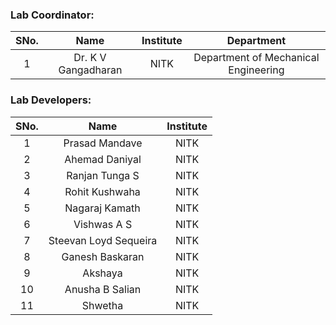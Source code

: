 <!-- Remove all lines above this line before making changes to the file -->

### Lab Coordinator:

| SNo. |        Name         | Institute |              Department              |
| :--: | :-----------------: | :-------: | :----------------------------------: |
|  1   | Dr. K V Gangadharan |   NITK    | Department of Mechanical Engineering |

### Lab Developers:

| SNo. |         Name          | Institute |
| :--: | :-------------------: | :-------: |
|  1   |    Prasad Mandave     |   NITK    |
|  2   |    Ahemad Daniyal     |   NITK    |
|  3   |    Ranjan Tunga S     |   NITK    |
|  4   |    Rohit Kushwaha     |   NITK    |
|  5   |    Nagaraj Kamath     |   NITK    |
|  6   |      Vishwas A S      |   NITK    |
|  7   | Steevan Loyd Sequeira |   NITK    |
|  8   |    Ganesh Baskaran    |   NITK    |
|  9   |        Akshaya        |   NITK    |
|  10  |    Anusha B Salian    |   NITK    |
|  11  |        Shwetha        |   NITK    |
